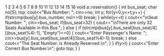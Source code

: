 1
2
3
4
5
6
7
8
9
10
11
12
13
14
15
16
void a::reservation()
{
int bus_seat;
char no[5];
top:
cout&lt;&lt;"Bus Number: ";
cin&gt;&gt;no;
int y;
for(y=0;y&lt;=t;y++)
{
if(strcmp(bus[y].bus_number, no)==0) break;
}
while(y&lt;=t)
{
cout&lt;&lt;"\nSeat Number: "; cin&gt;&gt;bus_seat; if(bus_seat&gt;32) { cout&lt;&lt;"\nThere are only 32 Seats Available in this Bus."; } else { if (strcmp(bus[y].bus_seat[bus_seat/4][(bus_seat%4)-1], "Empty")==0) { cout&lt;&lt;"Enter Passenger's Name: "; cin&gt;&gt;bus[y].bus_seat[bus_seat/4][(bus_seat%4)-1]; break; } else cout&lt;&lt;"The Seat Number. is Already Reserved.\n"; } } if(y&gt;t) { cout&lt;&lt;"Enter Correct Bus Number.\n"; goto top; }
}
